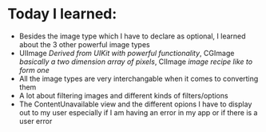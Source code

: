 # Today I learned:

- Besides the image type which I have to declare as optional, I learned about the 3 other powerful image types
- UIImage *Derived from UIKit with powerful functionality*, CGImage *basically a two dimension array of pixels*, CIImage *image recipe like to form one*
- All the image types are very interchangable when it comes to converting them
- A lot about filtering images and different kinds of filters/options
- The ContentUnavailable view and the different opions I have to display out to my user especially if I am having an error in my app or if there is a user error
